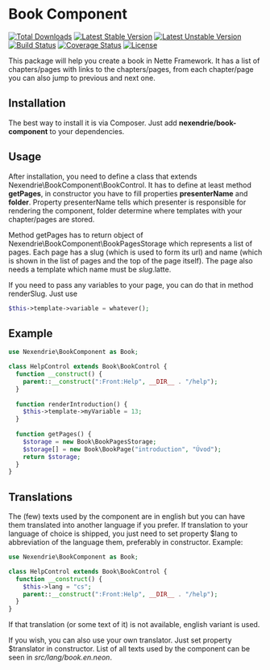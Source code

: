 Book Component
==============

[![Total Downloads](https://poser.pugx.org/nexendrie/book-component/downloads)](https://packagist.org/packages/nexendrie/book-component) [![Latest Stable Version](https://poser.pugx.org/nexendrie/book-component/v/stable)](https://packagist.org/packages/nexendrie/book-component) [![Latest Unstable Version](https://poser.pugx.org/nexendrie/book-component/v/unstable)](https://packagist.org/packages/nexendrie/book-component) [![Build Status](https://travis-ci.org/nexendrie/book-component.svg?branch=master)](https://travis-ci.org/nexendrie/book-component) [![Coverage Status](https://coveralls.io/repos/github/nexendrie/book-component/badge.svg?branch=master)](https://coveralls.io/github/nexendrie/book-component?branch=master) [![License](https://poser.pugx.org/nexendrie/book-component/license)](https://gitlab.com/nexendrie/book-component/blob/master/LICENSE)

This package will help you create a book in Nette Framework. It has a list of chapters/pages with links to the chapters/pages, from each chapter/page you can also jump to previous and next one.

Installation
------------
The best way to install it is via Composer. Just add **nexendrie/book-component** to your dependencies.

Usage
-----
After installation, you need to define a class that extends Nexendrie\BookComponent\BookControl. It has to define at least method **getPages**, in constructor you have to fill properties **presenterName** and **folder**. Property presenterName tells which presenter is responsible for rendering the component, folder determine where templates with your chapter/pages are stored.

Method getPages has to return object of Nexendrie\BookComponent\BookPagesStorage which represents a list of pages. Each page has a slug (which is used to form its url) and name (which is shown in the list of pages and the top of the page itself). The page also needs a template which name must be *slug*.latte.

If you need to pass any variables to your page, you can do that in method renderSlug. Just use

```php
$this->template->variable = whatever();
```

Example
-------

```php
use Nexendrie\BookComponent as Book;

class HelpControl extends Book\BookControl {
  function __construct() {
    parent::__construct(":Front:Help", __DIR__ . "/help");
  }
  
  function renderIntroduction() {
    $this->template->myVariable = 13;
  }
  
  function getPages() {
    $storage = new Book\BookPagesStorage;
    $storage[] = new Book\BookPage("introduction", "Úvod");
    return $storage;
  }
}
```

Translations
------------
The (few) texts used by the component are in english but you can have them translated into another language if you prefer. If translation to your language of choice is shipped, you just need to set property $lang to abbreviation of the language them, preferably in constructor. Example:
```php
use Nexendrie\BookComponent as Book;

class HelpControl extends Book\BookControl {
  function __construct() {
    $this->lang = "cs";
    parent::__construct(":Front:Help", __DIR__ . "/help");
  }
}
```
If that translation (or some text of it) is not available, english variant is used.

If you wish, you can also use your own translator. Just set property $translator in constructor. List of all texts used by the component can be seen in *src/lang/book.en.neon*.

